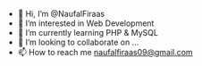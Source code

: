 - 👋 Hi, I’m @NaufalFiraas
- 👀 I’m interested in Web Development
- 🌱 I’m currently learning PHP & MySQL
- 💞️ I’m looking to collaborate on ...
- 📫 How to reach me naufalfiraas09@gmail.com

<!---
NaufalFiraas/NaufalFiraas is a ✨ special ✨ repository because its `README.md` (this file) appears on your GitHub profile.
You can click the Preview link to take a look at your changes.
--->
